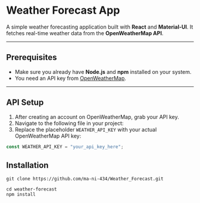 # Weather Forecast App

A simple weather forecasting application built with **React** and **Material-UI**. It fetches real-time weather data from the **OpenWeatherMap API**.

---

## Prerequisites

- Make sure you already have **Node.js** and **npm** installed on your system.
- You need an API key from [OpenWeatherMap](https://openweathermap.org/api).

---

##  API Setup

1. After creating an account on OpenWeatherMap, grab your API key.  
2. Navigate to the following file in your project:
3. Replace the placeholder `WEATHER_API_KEY` with your actual OpenWeatherMap API key:

```javascript
const WEATHER_API_KEY = "your_api_key_here";
```
## Installation

```
git clone https://github.com/ma-ni-434/Weather_Forecast.git

cd weather-forecast
npm install

```
